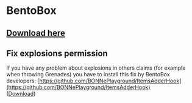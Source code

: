 # BentoBox

## [Download here](https://www.spigotmc.org/resources/bentobox-bskyblock-acidisland-skygrid-caveblock-aoneblock-boxed.73261/)

## Fix explosions permission

If you have any problem about explosions in others claims \(for example when throwing Grenades\) you have to install this fix by BentoBox developers: [https://github.com/BONNePlayground/ItemsAdderHook](https://github.com/BONNePlayground/ItemsAdderHook)  
\([Download](https://ci.codemc.io/job/BONNePlayground/job/ItemsAdderHook/lastBuild/)\)

